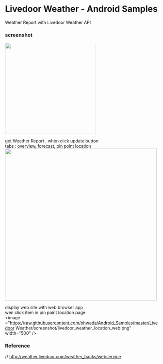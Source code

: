 Livedoor Weather  - Android Samples
===============

Weather Report with Livedoor Weather API <br/>

### screenshot <br/>
<image src="https://https://raw.githubusercontent.com/ohwada/Android_Samples/master/LivedoorWeather/screenshot/screenshot_livedoor_weather_main.png" width="300" /><br/>

get Weather Report , when click update button <br/>
tabs : overview, forecast, pin point location <br/>
<image src="https://raw.githubusercontent.com/ohwada/Android_Samples/master/Livedoor Weather/screenshot/livedoor_weather_tabs.png" width="500" /><br/>

display web site with web browser app<br/>
wen click item in pin point location page <br/>
<image ="https://raw.githubusercontent.com/ohwada/Android_Samples/master/Livedoor Weather/screenshot/livedoor_weather_location_web.png" width="500" /><br/>

### Reference <br/>
// http://weather.livedoor.com/weather_hacks/webservice

